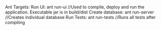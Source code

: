 Ant Targets:
Run UI: ant run-ui
//Used to compile, deploy and run the application.  Executable jar is in build/dist
Create database: ant run-server
//Creates individual database
Run Tests: ant run-tests
//Runs all tests after compiling
